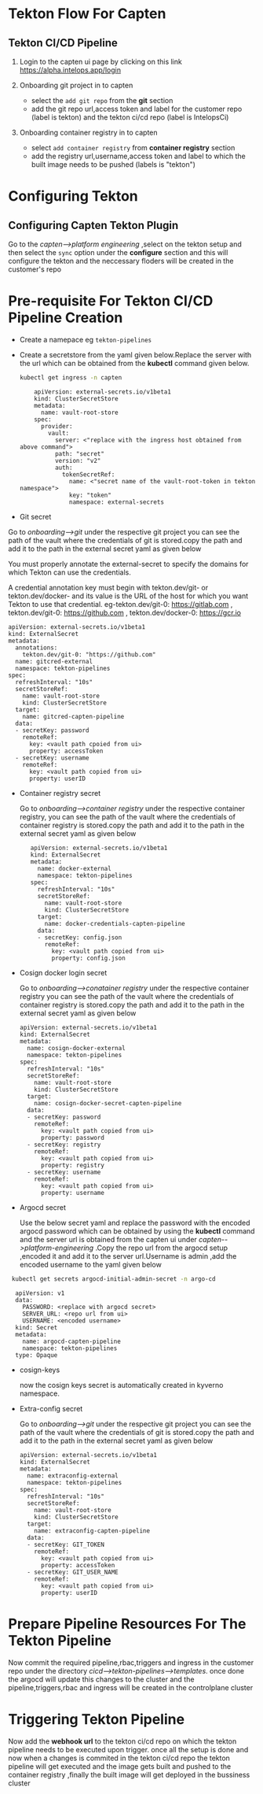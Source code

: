# Tekton Flow For Capten
## Tekton CI/CD Pipeline
1. Login to the capten ui page by clicking on this link https://alpha.intelops.app/login
   
2. Onboarding git project in to capten
   
   * select the `add git repo` from the **git** section
   * add the git repo url,access token and label for the customer repo (label is tekton) and the tekton ci/cd repo (label is IntelopsCi)
3. Onboarding container registry in to capten

   * select `add container registry` from **container registry** section
   * add  the registry url,username,access token and label to which the built image needs to be pushed (labels is "tekton")
# Configuring Tekton
## Configuring Capten Tekton Plugin 
   Go to the *capten-->platform engineering* ,select on the tekton setup and then select the `sync` option under the  **configure** section and this will configure the tekton and the neccessary floders will be created in the customer's repo
   
# Pre-requisite For Tekton CI/CD Pipeline Creation

* Create a namepace eg `tekton-pipelines`

* Create a secretstore from the yaml given below.Replace the server with the url which can be obtained from the **kubectl** command given below.

  ```bash
  kubectl get ingress -n capten
  ```
  
          apiVersion: external-secrets.io/v1beta1
          kind: ClusterSecretStore
          metadata:
            name: vault-root-store
          spec:
            provider:
              vault:
                server: <"replace with the ingress host obtained from above command">
                path: "secret"
                version: "v2"
                auth:
                  tokenSecretRef:
                    name: <"secret name of the vault-root-token in tekton namespace">
                    key: "token"
                    namespace: external-secrets

* Git secret
 
 Go to *onboarding-->git* under the respective git project you can see the path of the vault where the credentials of git is stored.copy the path and add it to the path in the external secret yaml as given below

 You must properly annotate the external-secret to specify the domains for which Tekton can use the credentials.

 A credential annotation key must begin with tekton.dev/git- or tekton.dev/docker- and its value is the URL of the host for which you want Tekton to use that credential.
   eg-tekton.dev/git-0: https://gitlab.com , tekton.dev/git-0: https://github.com , tekton.dev/docker-0: https://gcr.io

    apiVersion: external-secrets.io/v1beta1
    kind: ExternalSecret
    metadata:
      annotations:
        tekton.dev/git-0: "https://github.com"
      name: gitcred-external
      namespace: tekton-pipelines
    spec:
      refreshInterval: "10s"
      secretStoreRef:
        name: vault-root-store
        kind: ClusterSecretStore
      target:
        name: gitcred-capten-pipeline
      data:
      - secretKey: password
        remoteRef:
          key: <vault path cpoied from ui>
          property: accessToken
      - secretKey: username
        remoteRef:
          key: <vault path copied from ui>
          property: userID
       

* Container registry secret

   Go to *onboarding-->container registry* under the respective container registry, you can see the path of the vault where the credentials of container registry is stored.copy the path and add it to the path in the external secret yaml as given below

         apiVersion: external-secrets.io/v1beta1
         kind: ExternalSecret
         metadata:
           name: docker-external
           namespace: tekton-pipelines
         spec:
           refreshInterval: "10s"
           secretStoreRef:
             name: vault-root-store
             kind: ClusterSecretStore
           target:
             name: docker-credentials-capten-pipeline
           data:
           - secretKey: config.json
             remoteRef:
               key: <vault path copied from ui>
               property: config.json

   

* Cosign docker login secret
   
  Go to *onboarding-->conatainer registry* under the respective container registry you can see the path of the vault where the credentials of container registry is stored.copy the path and add it to the path in the external secret yaml as given below

      apiVersion: external-secrets.io/v1beta1
      kind: ExternalSecret
      metadata:
        name: cosign-docker-external
        namespace: tekton-pipelines
      spec:
        refreshInterval: "10s"
        secretStoreRef:
          name: vault-root-store
          kind: ClusterSecretStore
        target:
          name: cosign-docker-secret-capten-pipeline
        data:
        - secretKey: password
          remoteRef:
            key: <vault path copied from ui>
            property: password
        - secretKey: registry
          remoteRef:
            key: <vault path copied from ui>
            property: registry
        - secretKey: username
          remoteRef:
            key: <vault path copied from ui>
            property: username


* Argocd secret
   
  Use the below secret yaml  and replace the password with the encoded argocd password which can be obtained by using the **kubectl** command  and the server url is obtained from the capten ui under *capten-->platform-engineering* .Copy the repo url from the argocd setup ,encoded it and add it to the server url.Username is admin ,add the encoded username to the yaml given below
  
 ```bash     
  kubectl get secrets argocd-initial-admin-secret -n argo-cd
  ```    
      
      apiVersion: v1
      data:
        PASSWORD: <replace with argocd secret>
        SERVER_URL: <repo url from ui>
        USERNAME: <encoded username>
      kind: Secret
      metadata:
        name: argocd-capten-pipeline
        namespace: tekton-pipelines
      type: Opaque

* cosign-keys

  now the cosign keys secret is automatically created in kyverno namespace.
  
* Extra-config secret

  Go to *onboarding-->git* under the respective git project you can see the path of the vault where the credentials of git is stored.copy the path and add it to the path in the external secret yaml as given below

      apiVersion: external-secrets.io/v1beta1
      kind: ExternalSecret
      metadata:
        name: extraconfig-external
        namespace: tekton-pipelines
      spec:
        refreshInterval: "10s"
        secretStoreRef:
          name: vault-root-store
          kind: ClusterSecretStore
        target:
          name: extraconfig-capten-pipeline
        data:
        - secretKey: GIT_TOKEN
          remoteRef:
            key: <vault path copied from ui>
            property: accessToken
        - secretKey: GIT_USER_NAME
          remoteRef:
            key: <vault path copied from ui>
            property: userID

# Prepare Pipeline Resources For The Tekton Pipeline

Now commit the required pipeline,rbac,triggers and ingress in the customer repo under the directory *cicd-->tekton-pipelines-->templates*.
once done the argocd will update this changes to the cluster and the pipeline,triggers,rbac and ingress will be created in the controlplane cluster

# Triggering Tekton Pipeline
 
 Now add the **webhook url** to the tekton ci/cd repo on which the tekton pipeline needs to be executed upon trigger.
once all the setup is done and now when a changes is commited in the tekton ci/cd repo the tekton pipeline will get executed and the image gets built and pushed to the container registry ,finally the built image will get deployed in the bussiness cluster 





